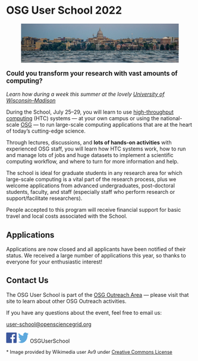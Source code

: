# OSG User School 2022

<figure>
    <img src="assets/Madison_Skyline.jpeg" alt="Madison Skyline" />
</figure>

<p style="font-size: larger; font-weight: bold;">Could you transform your research with vast amounts of computing?</p>

*Learn how during a week this summer at the lovely [University of Wisconsin–Madison](https://wisc.edu/)*

During the School,
July 25–29,
you will learn to use [high-throughput computing](https://htcondor.org/htc.html) (HTC) systems —
at your own campus or using the national-scale [OSG](https://osg-htc.org/) —
to run large-scale computing applications that are at the heart of today’s cutting-edge science.

Through lectures, discussions, and **lots of hands-on activities** with experienced OSG staff,
you will learn how HTC systems work,
how to run and manage lots of jobs and huge datasets to implement a scientific computing workflow,
and where to turn for more information and help.

The school is ideal for graduate students in any research area
for which large-scale computing is a vital part of the research process,
plus we welcome applications from advanced undergraduates, post-doctoral students, faculty, and staff
(especially staff who perform research or support/facilitate researchers).

People accepted to this program will receive financial support for
basic travel and local costs associated with the School.

## Applications

Applications are now closed and all applicants have been notified of their status.
We received a large number of applications this year, so thanks to everyone for your enthusiastic interest!

## Contact Us

The OSG User School is part of the
[OSG Outreach Area](https://osg-htc.org/outreach/)&nbsp;&mdash;
please visit that site to learn about other OSG Outreach activities.

If you have any questions about the event, feel free to email us:

<user-school@opensciencegrid.org>

<a href="https://www.facebook.com/OSGUserSchool" target="_blank" style="border: 0px none black; text-decoration: none;"><img src="files/FB-f-Logo__blue_512.png" height="28" width="28" alt="Facebook logo"></a> <a href="https://twitter.com/OSGUserSchool" target="_blank" style="border: 0px none black; text-decoration: none;"><img src="files/Twitter_logo_blue.png" style="height: 28px; width: 28px; background-color: white;" alt="Twitter logo"></a> OSGUserSchool

<p style="font-size: 90%;">* Image provided by Wikimedia user Av9 under <a href="https://creativecommons.org/licenses/by-sa/4.0/deed.en">Creative Commons License</a></p>
